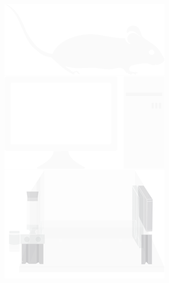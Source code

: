 ![Semantic description of image](docs/images/paths/mouse.svg "Mouse")
![Semantic description of image](docs/images/paths/PC.svg "PC")
![Semantic description of image](docs/images/paths/box.svg "Box")
